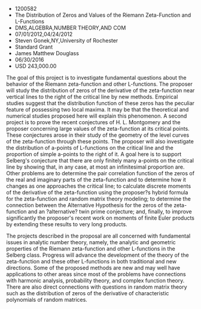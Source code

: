 
* 1200582
* The Distribution of Zeros and Values of the Riemann Zeta-Function and L-Functions
* DMS,ALGEBRA,NUMBER THEORY,AND COM
* 07/01/2012,04/24/2012
* Steven Gonek,NY,University of Rochester
* Standard Grant
* James Matthew Douglass
* 06/30/2016
* USD 243,000.00

The goal of this project is to investigate fundamental questions about the
behavior of the Riemann zeta-function and other L-functions. The proposer will
study the distribution of zeros of the derivative of the zeta-function near
vertical lines to the right of the critical line by new methods. Empirical
studies suggest that the distribution function of these zeros has the peculiar
feature of possessing two local maxima. It may be that the theoretical and
numerical studies proposed here will explain this phenomenon. A second project
is to prove the recent conjectures of H. L. Montgomery and the proposer
concerning large values of the zeta-function at its critical points. These
conjectures arose in their study of the geometry of the level curves of the
zeta-function through these points. The proposer will also investigate the
distribution of a-points of L-functions on the critical line and the proportion
of simple a-points to the right of it. A goal here is to support Selberg's
conjecture that there are only finitely many a-points on the critical line by
showing that, in any case, at most an infinitesimal proportion are. Other
problems are to determine the pair correlation function of the zeros of the real
and imaginary parts of the zeta-function and to determine how it changes as one
approaches the critical line; to calculate discrete moments of the derivative of
the zeta-function using the proposer?s hybrid formula for the zeta-function and
random matrix theory modeling; to determine the connection between the
Alternative Hypothesis for the zeros of the zeta-function and an ?alternative?
twin prime conjecture; and, finally, to improve significantly the proposer's
recent work on moments of finite Euler products by extending these results to
very long products.

The projects described in the proposal are all concerned with fundamental issues
in analytic number theory, namely, the analytic and geometric properties of the
Riemann zeta-function and other L-functions in the Selberg class. Progress will
advance the development of the theory of the zeta-function and these other
L-functions in both traditional and new directions. Some of the proposed methods
are new and may well have applications to other areas since most of the problems
have connections with harmonic analysis, probability theory, and complex
function theory. There are also direct connections with questions in random
matrix theory such as the distribution of zeros of the derivative of
characteristic polynomials of random matrices.
